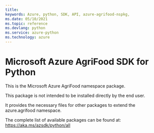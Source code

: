 ```yaml
---
title: 
keywords: Azure, python, SDK, API, azure-agrifood-nspkg,
ms.date: 05/10/2021
ms.topic: reference
ms.devlang: python
ms.service: azure-python
ms.technology: azure
---
```

# Microsoft Azure AgriFood SDK for Python

This is the Microsoft Azure AgriFood namespace package.

This package is not intended to be installed directly by the end user.

It provides the necessary files for other packages to extend the
azure.agrifood namespace.

The complete list of available packages can be found at:
https://aka.ms/azsdk/python/all


